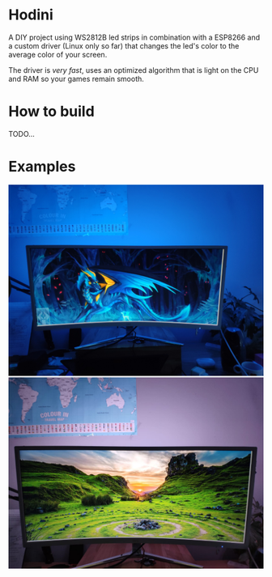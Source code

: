 # Hodini

A DIY project using WS2812B led strips in combination with a ESP8266 and a custom driver (Linux only so far) that changes the led's color to the average color of your screen.

The driver is *very fast*, uses an optimized algorithm that is light on the CPU and RAM so your games remain smooth.

# How to build

TODO...

# Examples

![Art of Zefyren](samples/zefy.jpg)
![Landscape](samples/landscape.jpg)